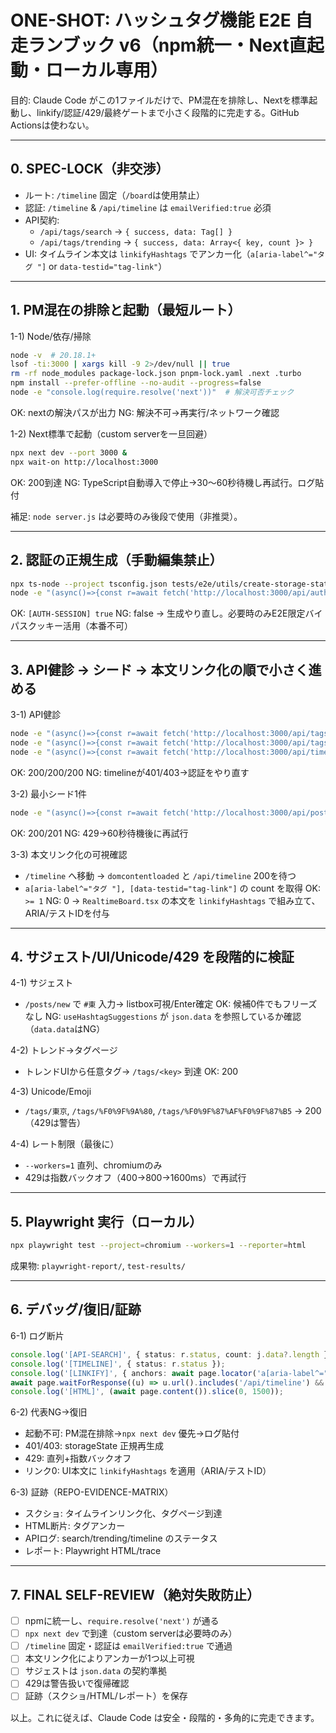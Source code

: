 # ONE-SHOT: ハッシュタグ機能 E2E 自走ランブック v6（npm統一・Next直起動・ローカル専用）

目的: Claude Code がこの1ファイルだけで、PM混在を排除し、Nextを標準起動し、linkify/認証/429/最終ゲートまで小さく段階的に完走する。GitHub Actionsは使わない。

---

## 0. SPEC-LOCK（非交渉）

- ルート: `/timeline` 固定（`/board`は使用禁止）
- 認証: `/timeline` & `/api/timeline` は `emailVerified:true` 必須
- API契約:
  - `/api/tags/search` → `{ success, data: Tag[] }`
  - `/api/tags/trending` → `{ success, data: Array<{ key, count }> }`
- UI: タイムライン本文は `linkifyHashtags` でアンカー化（`a[aria-label^="タグ "]` or `data-testid="tag-link"`）

---

## 1. PM混在の排除と起動（最短ルート）

1-1) Node/依存/掃除

```bash
node -v  # 20.18.1+
lsof -ti:3000 | xargs kill -9 2>/dev/null || true
rm -rf node_modules package-lock.json pnpm-lock.yaml .next .turbo
npm install --prefer-offline --no-audit --progress=false
node -e "console.log(require.resolve('next'))"  # 解決可否チェック
```

OK: nextの解決パスが出力
NG: 解決不可→再実行/ネットワーク確認

1-2) Next標準で起動（custom serverを一旦回避）

```bash
npx next dev --port 3000 &
npx wait-on http://localhost:3000
```

OK: 200到達
NG: TypeScript自動導入で停止→30〜60秒待機し再試行。ログ貼付

補足: `node server.js` は必要時のみ後段で使用（非推奨）。

---

## 2. 認証の正規生成（手動編集禁止）

```bash
npx ts-node --project tsconfig.json tests/e2e/utils/create-storage-state.ts
node -e "(async()=>{const r=await fetch('http://localhost:3000/api/auth/session');const j=await r.json();console.log('[AUTH-SESSION]', !!j?.user?.emailVerified)})();"
```

OK: `[AUTH-SESSION] true`
NG: false → 生成やり直し。必要時のみE2E限定バイパスクッキー活用（本番不可）

---

## 3. API健診 → シード → 本文リンク化の順で小さく進める

3-1) API健診

```bash
node -e "(async()=>{const r=await fetch('http://localhost:3000/api/tags/search?q=%E6%9D%B1');const j=await r.json();console.log('[SEARCH]', r.status, Array.isArray(j.data));})();"
node -e "(async()=>{const r=await fetch('http://localhost:3000/api/tags/trending');const j=await r.json();console.log('[TRENDING]', r.status, Array.isArray(j.data));})();"
node -e "(async()=>{const r=await fetch('http://localhost:3000/api/timeline');console.log('[TIMELINE]', r.status);})();"
```

OK: 200/200/200
NG: timelineが401/403→認証をやり直す

3-2) 最小シード1件

```bash
node -e "(async()=>{const r=await fetch('http://localhost:3000/api/posts',{method:'POST',headers:{'content-type':'application/json'},body:JSON.stringify({title:'E2E Seed',author:'e2e-bot',content:'seed #東京 #React #🚀'})});console.log('[SEED]', r.status)})();"
```

OK: 200/201
NG: 429→60秒待機後に再試行

3-3) 本文リンク化の可視確認

- `/timeline` へ移動 → `domcontentloaded` と `/api/timeline` 200を待つ
- `a[aria-label^="タグ "], [data-testid="tag-link"]` の count を取得
  OK: `>= 1`
  NG: 0 → `RealtimeBoard.tsx` の本文を `linkifyHashtags` で組み立て、ARIA/テストIDを付与

---

## 4. サジェスト/UI/Unicode/429 を段階的に検証

4-1) サジェスト

- `/posts/new` で `#東` 入力→ listbox可視/Enter確定
  OK: 候補0件でもフリーズなし
  NG: `useHashtagSuggestions` が `json.data` を参照しているか確認（`data.data`はNG）

4-2) トレンド→タグページ

- トレンドUIから任意タグ→ `/tags/<key>` 到達
  OK: 200

4-3) Unicode/Emoji

- `/tags/東京`, `/tags/%F0%9F%9A%80`, `/tags/%F0%9F%87%AF%F0%9F%87%B5` → 200（429は警告）

4-4) レート制限（最後に）

- `--workers=1` 直列、chromiumのみ
- 429は指数バックオフ（400→800→1600ms）で再試行

---

## 5. Playwright 実行（ローカル）

```bash
npx playwright test --project=chromium --workers=1 --reporter=html
```

成果物: `playwright-report/`, `test-results/`

---

## 6. デバッグ/復旧/証跡

6-1) ログ断片

```ts
console.log('[API-SEARCH]', { status: r.status, count: j.data?.length });
console.log('[TIMELINE]', { status: r.status });
console.log('[LINKIFY]', { anchors: await page.locator('a[aria-label^="タグ "]').count() });
await page.waitForResponse((u) => u.url().includes('/api/timeline') && u.status() === 200);
console.log('[HTML]', (await page.content()).slice(0, 1500));
```

6-2) 代表NG→復旧

- 起動不可: PM混在排除→`npx next dev` 優先→ログ貼付
- 401/403: storageState 正規再生成
- 429: 直列+指数バックオフ
- リンク0: UI本文に `linkifyHashtags` を適用（ARIA/テストID）

6-3) 証跡（REPO-EVIDENCE-MATRIX）

- スクショ: タイムラインリンク化、タグページ到達
- HTML断片: タグアンカー
- APIログ: search/trending/timeline のステータス
- レポート: Playwright HTML/trace

---

## 7. FINAL SELF-REVIEW（絶対失敗防止）

- [ ] npmに統一し、`require.resolve('next')` が通る
- [ ] `npx next dev` で到達（custom serverは必要時のみ）
- [ ] `/timeline` 固定・認証は `emailVerified:true` で通過
- [ ] 本文リンク化によりアンカーが1つ以上可視
- [ ] サジェストは `json.data` の契約準拠
- [ ] 429は警告扱いで復帰確認
- [ ] 証跡（スクショ/HTML/レポート）を保存

以上。これに従えば、Claude Code は安全・段階的・多角的に完走できます。
